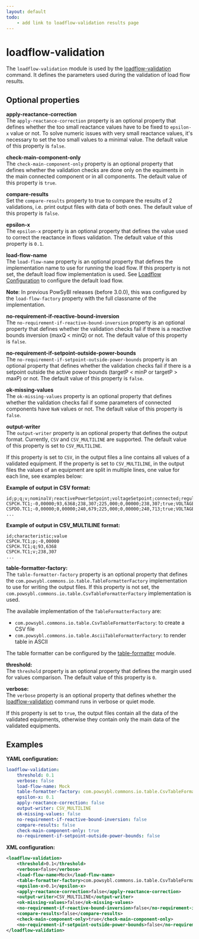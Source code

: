 ```yaml
---
layout: default
todo:
    - add link to loadflow-validation results page
---
```


# loadflow-validation
The `loadflow-validation` module is used by the [loadflow-validation]() command. It defines the parameters used during the validation of load flow results.

## Optional properties

**apply-reactance-correction**  
The `apply-reactance-correction` property is an optional property that defines whether the too small reactance values have to be fixed to `epsilon-x` value or not. To solve numeric issues with very small reactance values, it's necessary to set the too small values to a minimal value. The default value of this property is `false`.

**check-main-component-only**  
The `check-main-component-only` property is an optional property that defines whether the validation checks are done only on the equiments in the main connected component or in all components. The default value of this property is `true`.

**compare-results**  
Set the `compare-results` property to true to compare the results of 2 validations, i.e. print output files with data of both ones. The default value of this property is `false`.

**epsilon-x**  
The `epsilon-x` property is an optional property that defines the value used to correct the reactance in flows validation. The default value of this property is `0.1`.

**load-flow-name**  
The `load-flow-name` property is an optional property that defines the implementation name to use for running the load flow. If this property is not set, the default load flow implementation is used. See [Loadflow Configuration](load-flow.md) to configure the default load flow.

**Note**: In previous PowSyBl releases (before 3.0.0), this was configured by the `load-flow-factory` property with the full classname of the implementation.

**no-requirement-if-reactive-bound-inversion**  
The `no-requirement-if-reactive-bound-inversion` property is an optional property that defines whether the validation checks fail if there is a reactive bounds inversion (maxQ < minQ) or not. The default value of this property is `false`.

**no-requirement-if-setpoint-outside-power-bounds**  
The `no-requirement-if-setpoint-outside-power-bounds` property is an optional property that defines whether the validation checks fail if there is a setpoint outside the active power bounds (targetP < minP or targetP > maxP) or not. The default value of this property is `false`.

**ok-missing-values**  
The `ok-missing-values` property is an optional property that defines whether the validation checks fail if some parameters of connected components have `NaN` values or not. The default value of this property is `false`.

**output-writer**  
The `output-writer` property is an optional property that defines the output format. Currently, `CSV` and `CSV_MULTILINE` are supported. The default value of this property is set to `CSV_MULTILINE`.

If this property is set to `CSV`, in the output files a line contains all values of a validated equipment. If the property is set to `CSV_MULTILINE`, in the output files the values of an equipment are split in multiple lines, one value for each line, see examples below:

**Example of output in CSV format:**
```csv
id;p;q;v;nominalV;reactivePowerSetpoint;voltageSetpoint;connected;regulationMode;bMin;bMax;mainComponent;validation
CSPCH.TC1;-0,00000;93,6368;238,307;225,000;0,00000;238,307;true;VOLTAGE;-0,00197531;0,00493827;true;success
CSPDO.TC1;-0,00000;0,00000;240,679;225,000;0,00000;240,713;true;VOLTAGE;-0,00493827;0,00493827;true;success
...
```

**Example of output in CSV_MULTILINE format:**
```csv
id;characteristic;value
CSPCH.TC1;p;-0,00000
CSPCH.TC1;q;93,6368
CSPCH.TC1;v;238,307
...
```

**table-formatter-factory:**  
The `table-formatter-factory` property is an optional property that defines the `com.powsybl.commons.io.table.TableFormatterFactory` implementation to use for writing the output files. If this property is not set, the `com.powsybl.commons.io.table.CsvTableFormatterFactory` implementation is used.

The available implementation of the `TableFormatterFactory` are:
- `com.powsybl.commons.io.table.CsvTableFormatterFactory`: to create a CSV file
- `com.powsybl.commons.io.table.AsciiTableFormatterFactory`: to render table in ASCII

The table formatter can be configured by the [table-formatter](table-formatter.md) module.

**threshold:**  
The `threshold` property is an optional property that defines the margin used for values comparison. The default value of this property is `0`.

**verbose:**  
The `verbose` property is an optional property that defines whether the [loadflow-validation]() command runs in verbose or quiet mode.

If this property is set to `true`, the output files contain all the data of the validated equipments, otherwise they contain only the main data of the validated equipments.

## Examples

**YAML configuration:**
```yaml
loadflow-validation:
    threshold: 0.1
    verbose: false
    load-flow-name: Mock
    table-formatter-factory: com.powsybl.commons.io.table.CsvTableFormatterFactory
    epsilon-x: 0.1
    apply-reactance-correction: false
    output-writer: CSV_MULTILINE
    ok-missing-values: false
    no-requirement-if-reactive-bound-inversion: false
    compare-results: false
    check-main-component-only: true
    no-requirement-if-setpoint-outside-power-bounds: false
```

**XML configuration:**
```xml
<loadflow-validation>
    <threshold>0.1</threshold>
    <verbose>false</verbose>
    <load-flow-name>Mock</load-flow-name>
    <table-formatter-factory>com.powsybl.commons.io.table.CsvTableFormatterFactory</table-formatter-factory>
    <epsilon-x>0.1</epsilon-x>
    <apply-reactance-correction>false</apply-reactance-correction>
    <output-writer>CSV_MULTILINE</output-writer>
    <ok-missing-values>false</ok-missing-values>
    <no-requirement-if-reactive-bound-inversion>false</no-requirement-if-reactive-bound-inversion>
    <compare-results>false</compare-results>
    <check-main-component-only>true</check-main-component-only>
    <no-requirement-if-setpoint-outside-power-bounds>false</no-requirement-if-setpoint-outside-power-bounds>
</loadflow-validation>
```
